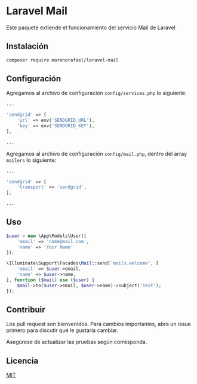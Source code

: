 # Laravel Mail

Este paquete extiende el funcionamiento del servicio Mail de Laravel

## Instalación

```bash
composer require morenorafael/laravel-mail
```

## Configuración

Agregamos al archivo de configuración `config/services.php` lo siguiente:

```php
...

'sendgrid' => [
    'url' => env('SENDGRID_URL'),
    'key' => env('SENDGRID_KEY'),
],

...
```


Agregamos al archivo de configuración `config/mail.php`, dentro del array `mailers` lo siguiente:

```php
...

'sendgrid' => [
    'transport' => 'sendgrid',
],

...
```

## Uso

```php
$user = new \App\Models\User([
    'email' => 'name@mail.com',
    'name' => 'Your Name'
]);

\Illuminate\Support\Facades\Mail::send('mails.welcome', [
    'email' => $user->email,
    'name' => $user->name,
], function ($mail) use ($user) {
    $mail->to($user->email, $user->name)->subject('Test');
});
```

## Contribuir
Los pull request son bienvenidos. Para cambios importantes, abra un issue primero para discutir qué le gustaría cambiar.

Asegúrese de actualizar las pruebas según corresponda.

## Licencia
[MIT](https://github.com/morenorafael/laravel-mail/blob/master/LICENSE.md)